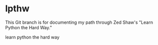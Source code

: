 lpthw
=====
This Git branch is for documenting my path through Zed Shaw's "Learn Python the Hard Way."


learn python the hard way
